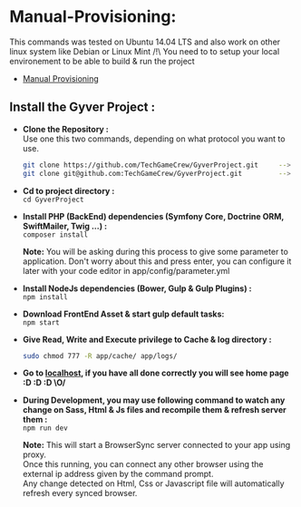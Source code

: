 # Manual-Provisioning:

This commands was tested on Ubuntu 14.04 LTS and also work on other linux system like Debian or Linux Mint
/!\ You need to to setup your local environement to be able to build & run the project
* [Manual Provisioning](manual.md)

## Install the Gyver Project :  

* **Clone the Repository :**  
    Use one this two commands, depending on what protocol you want to use.  
    ```bash
    git clone https://github.com/TechGameCrew/GyverProject.git     --> use https protocol (Easy Way)
    git clone git@github.com:TechGameCrew/GyverProject.git         --> use ssh protocol (need to generate & configure SSH Key before)
    ```

* **Cd to project directory :**  
    `cd GyverProject`
    
* **Install PHP (BackEnd) dependencies (Symfony Core, Doctrine ORM, SwiftMailer, Twig ...) :**  
    `composer install`
    
    **Note:** You will be asking during this process to give some parameter to application. Don't worry about this and press enter, you can configure it later with your code editor in app/config/parameter.yml
    
* **Install NodeJs dependencies (Bower, Gulp & Gulp Plugins) :**  
    `npm install`

* **Download FrontEnd Asset & start gulp default tasks:**  
    `npm start`
    
* **Give Read, Write and Execute privilege to Cache & log directory :**  
    ```bash
    sudo chmod 777 -R app/cache/ app/logs/
    ```
    
* **Go to [localhost](http://localhost/), if you have all done correctly you will see home page  :D :D :D \O/**  


* **During Development, you may use following command to watch any change on Sass, Html & Js files and recompile them & refresh server them :**  
    `npm run dev`

    **Note:** This will start a BrowserSync server connected to your app using proxy.  
    Once this running, you can connect any other browser using the external ip address given by the command prompt.  
    Any change detected on Html, Css or Javascript file will automatically refresh every synced browser.

